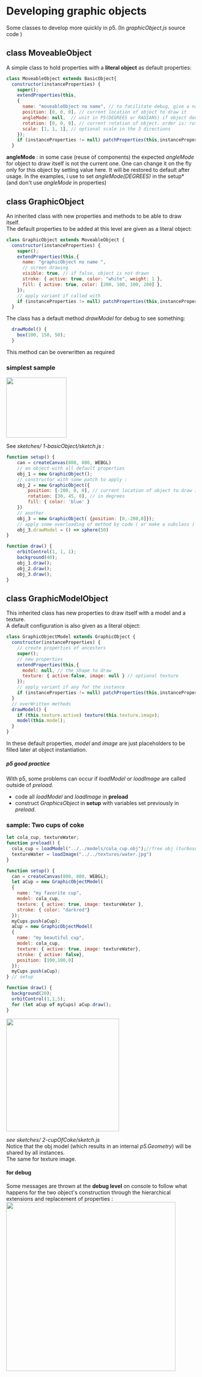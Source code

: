 # Developing graphic objects 

Some classes to develop more quickly in p5. 
(In *graphicObject.js* source code )

## class MoveableObject 

A simple class to hold properties with a **literal object** as default properties: 
``` javascript 
class MoveableObject extends BasicObject{
  constructor(instanceProperties) {
    super();
    extendProperties(this,
    {
      name: "moveableObject no name", // to facilitate debug, give a name to your objects
      position: [0, 0, 0], // current location of object to draw it
      angleMode: null,  // unit in P5(DEGREES or RADIANS) if object don't use current one 
      rotation: [0, 0, 0], // current rotation of object. order is: rotateX, then Y , then Z
      scale: [1, 1, 1], // optional scale in the 3 directions
    });
    if (instanceProperties != null) patchProperties(this,instanceProperties);
  }
  ```   
   **angleMode** : in some case (reuse of components) the expected *angleMode* for object to draw itself is not the current one. One can change it on the fly only for this object by setting value here. It will be restored to default after usage.
  In the examples, i use to set *angleMode(DEGREES)* in the setup* (and don't use *angleMode* in properties) 

## class GraphicObject

An inherited class with new properties and methods to be able to draw itself.  
The default properties to be added at this level are given as a literal object:    
```javascript 
class GraphicObject extends MoveableObject {
  constructor(instanceProperties) {
    super();
    extendProperties(this,{
      name: "graphicObject no name ", 
      // screen drawing
      visible: true, // if false, object is not drawn
      stroke: { active: true, color: "white", weight: 1 },
      fill: { active: true, color: [200, 100, 100, 200] },
    });
    // apply variant if called with
    if (instanceProperties != null) patchProperties(this,instanceProperties);
  }
``` 
The class has a default method *drawModel* for debug to see something:
``` javascript   
  drawModel() {
    box(100, 150, 50);
  }   
```
This method can be overwritten as required

### simplest sample 
  
<img src = "../img/forDoc/threeObjects.png"  width = 160 />   

See *sketches/ 1-basicObject/sketch.js* :   

```javascript 
function setup() {
    can = createCanvas(800, 800, WEBGL)
    // an object with all default properties
    obj_1 = new GraphicObject();
    // constructor with some patch to apply :
    obj_2 = new GraphicObject({
        position: [-200, 0, 0], // current location of object to draw it
        rotation: [30, 45, 0], // in degrees
        fill: { color: 'blue' }
    })
    // another 
    obj_3 = new GraphicObject( {position: [0,-200,0]});
    // apply some overloading of method by code ( or make a subclass )
    obj_3.drawModel = () => sphere(50)
}

function draw() {
    orbitControl(1, 1, 1);
    background(40);
    obj_1.draw();
    obj_2.draw();
    obj_3.draw();
}
``` 
## class GraphicModelObject 

This inherited class has new properties to draw itself with a model and a texture.  
A default configuration is also given as a  literal object:  
```javascript
class GraphicObjectModel extends GraphicObject {
  constructor(instanceProperties) {
    // create properties of ancesters 
    super(); 
    // new properties 
    extendProperties(this,{
      model: null, // the shape to draw
      texture: { active:false, image: null } // optional texture
    });
    // apply variant if any for the instance
    if (instanceProperties != null) patchProperties(this,instanceProperties);
  }
  // overWritten methods
  drawModel() {
    if (this.texture.active) texture(this.texture.image);
    model(this.model);
  }
}
```
In these default properties, *model* and *image* are just placeholders to be filled later at object instantiation.   

##### p5 good practice  

With p5, some problems can occur if *loadModel* or *loadImage* are called outside of *preload*.   
  - code all *loadModel* and *loadImage* in **preload** 
  - construct *GraphicsObject* in **setup** with variables set previously in *preload*. 
  
### sample: Two cups of coke 

```javascript 
let cola_cup, textureWater;
function preload() {
  cola_cup = loadModel("../../models/cola_cup.obj");//free obj (turbosquid.com author:rozenkrantz)
  textureWater = loadImage("../../textures/water.jpg")
}

function setup() {
  can = createCanvas(800, 800, WEBGL);
  let aCup = new GraphicObjectModel(
  {
    name: "my favorite cup",
    model: cola_cup,
    texture: { active: true, image: textureWater },
    stroke: { color: "darkred"}
  });
  myCups.push(aCup);
  aCup = new GraphicObjectModel(
  {
    name: "my beautiful cup",
    model: cola_cup,
    texture: { active: true, image: textureWater},
    stroke: { active: false},
    position: [100,100,0]
  });
  myCups.push(aCup);
} // setup

function draw() {
  background(20);
  orbitControl(1,1,5);
  for (let aCup of myCups) aCup.draw();
}
```
<img src = "../img/forDoc/twoCups.png" width = "300" />   

*see sketches/ 2-cupOfCoke/sketch.js*  
Notice that the obj model (which results in an internal *p5.Geometry*) will be shared by all instances.   
The same for texture image.  

#### for debug 

Some messages are thrown at the **debug level** on console to follow what happens for the two object's construction through the hierarchical extensions and replacement of properties :    
<img src = "../img/forDoc/verboseSample.png" width = "450"/>   

